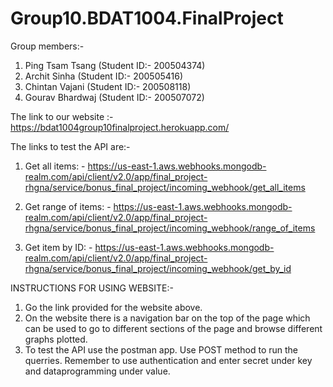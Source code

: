 # Group10.BDAT1004.FinalProject

Group members:-
1) Ping Tsam Tsang (Student ID:- 200504374)
2) Archit Sinha (Student ID:- 200505416)
3) Chintan Vajani (Student ID:- 200508118)
4) Gourav Bhardwaj (Student ID:- 200507072)

The link to our website :- https://bdat1004group10finalproject.herokuapp.com/

The links to test the API are:-

1) Get all items: - https://us-east-1.aws.webhooks.mongodb-realm.com/api/client/v2.0/app/final_project-rhgna/service/bonus_final_project/incoming_webhook/get_all_items

2) Get range of items: - https://us-east-1.aws.webhooks.mongodb-realm.com/api/client/v2.0/app/final_project-rhgna/service/bonus_final_project/incoming_webhook/range_of_items

3) Get item by ID: - https://us-east-1.aws.webhooks.mongodb-realm.com/api/client/v2.0/app/final_project-rhgna/service/bonus_final_project/incoming_webhook/get_by_id

INSTRUCTIONS FOR USING WEBSITE:-

1) Go the link provided for the website above.
2) On the website there is a navigation bar on the top of the page which can be used to go to different sections of the page and browse different graphs plotted.
3) To test the API use the postman app. Use POST method to run the querries. Remember to use authentication and enter secret under key and dataprogramming under value.
